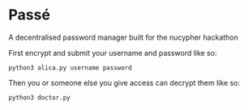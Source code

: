 # Passé
A decentralised password manager built for the nucypher hackathon

First encrypt and submit your username and password like so:

```
python3 alica.py username password
```

Then you or someone else you give access can decrypt them like so:

```
python3 doctor.py
```
